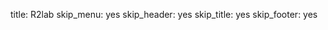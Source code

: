 title: R2lab
skip_menu: yes
skip_header: yes
skip_title: yes
skip_footer: yes

<div id="livemap_container"></div>

<script src="/assets/r2lab/livemap.js"></script>
<style type="text/css"> @import url("/assets/r2lab/livemap.css"); </style>

<script>
    let ratio = 2/3;
    Object.assign(livemap_options, {
        ratio : ratio,
        // if we do set values from options in addition
        // to a ratio, the actual value is multiplied
        // by the ratio; here setting 6 means actually 4
        // (we need some space for the wall depth)
        margin_x : 6,
        margin_y : 6,
   });

</script>

